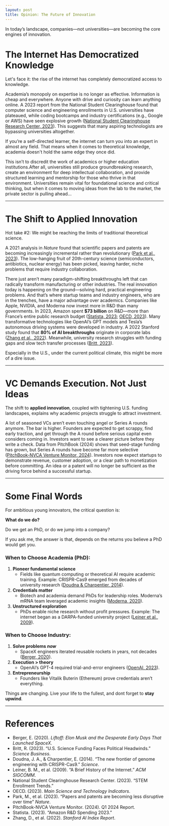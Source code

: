 ```yaml
---
layout: post
title: Opinion: The Future of Innovation
---
```


In today’s landscape, companies—not universities—are becoming the core engines of innovation.

# The Internet Has Democratized Knowledge 

Let's face it: the rise of the internet has completely democratized access to knowledge. 

Academia’s monopoly on expertise is no longer as effective. Information is cheap and everywhere. Anyone with drive and curiosity can learn anything online. A 2023 report from the National Student Clearinghouse found that computer science and engineering enrollments in U.S. universities have plateaued, while coding bootcamps and industry certifications (e.g., Google or AWS) have seen explosive growth ([National Student Clearinghouse Research Center, 2023](https://nscresearchcenter.org)). This suggests that many aspiring technologists are bypassing universities altogether.  

If you’re a self-directed learner, the internet can turn you into an expert in almost any field. That means when it comes to theoretical knowledge, academia doesn't hold the same edge they once did. 

This isn’t to discredit the work of academics or higher education institutions.After all, universities still produce groundbreaking research, create an environment for deep intellectual collaboration, and provide structured learning and mentorship for those who thrive in that environment. Universities remain vital for foundational science and critical thinking, but when it comes to moving ideas from the lab to the market, the private sector is pulling ahead...


---


# The Shift to Applied Innovation
Hot take #2: We might be reaching the limits of traditional theoretical science. 

A 2021 analysis in *Nature* found that scientific papers and patents are becoming increasingly incremental rather than revolutionary ([Park et al., 2023](https://doi.org/10.1038/s41586-023-06106-4)). The low-hanging fruit of 20th-century science (semiconductors, antibiotics, nuclear energy) has been picked, leaving harder, niche problems that require industry collaboration. 

There just aren’t many paradigm-shifting breakthroughs left that can radically transform manufacturing or other industries. The real innovation today is happening on the ground—solving hard, practical engineering problems. And that’s where startup teams and industry engineers, who are in the trenches, have a major advantage over academics. Companies like Apple, NVIDIA, and Moderna now invest more in R&D than many governments. In 2023, Amazon spent **$73 billion** on R&D—more than France’s entire public research budget ([Statista, 2023](https://statista.com); [OECD, 2023](https://oecd.org)). Many transformative technologies like OpenAI’s GPT models and Tesla’s autonomous driving systems were developed in industry. A 2022 Stanford study found that **80% of AI breakthroughs** originate in corporate labs ([Zhang et al., 2022](https://aiindex.stanford.edu)). Meanwhile, university research struggles with funding gaps and slow tech transfer processes ([Britt, 2023](https://sciencebusiness.net)).  
 
Especially in the U.S., under the current political climate, this might be more of a dire issue.

---

# VC Demands Execution. Not Just Ideas

The shift to **applied innovation**, coupled with tightening U.S. funding landscapes, explains why academic projects struggle to attract investment. 

A lot of seasoned VCs aren’t even touching angel or Series A rounds anymore. The bar is higher. Founders are expected to get scrappy, find early traction, and get through the A round before serious capital even considers coming in. Investors want to see a clearer picture before they write a check. Data from PitchBook (2024) shows that seed-stage funding has grown, but Series A rounds have become far more selective ([PitchBook-NVCA Venture Monitor, 2024](https://pitchbook.com)).   Investors now expect startups to demonstrate revenue, customer adoption, or a clear path to monetization before committing. An idea or a patent will no longer be sufficient as the driving force behind a successful startup.


---

# Some Final Words

For ambitious young innovators, the critical question is: 

**What do we do?**  

Do we get an PhD, or do we jump into a company?

If you ask me, the answer is that, depends on the returns you believe a PhD would get you.

### When to Choose Academia (PhD):  
1. **Pioneer fundamental science**  
   - Fields like quantum computing or theoretical AI require academic training. Example: CRISPR-Cas9 emerged from decades of university research ([Doudna & Charpentier, 2014](https://doi.org/10.1126/science.1258096)).  
2. **Credentials matter**  
   - Biotech and academia demand PhDs for leadership roles. Moderna’s mRNA team leveraged academic insights ([Moderna, 2020](https://modernatx.com)).  
3. **Unstructured exploration**  
   - PhDs enable niche research without profit pressures. Example: The internet began as a DARPA-funded university project ([Leiner et al., 2009](https://doi.org/10.1145/1629607.1629613)).  


### When to Choose Industry:  
1. **Solve problems *now***  
   - SpaceX engineers iterated reusable rockets in years, not decades ([Berger, 2020](https://www.amazon.com/Liftoff-Elon-Musk-Desperate-Launched/dp/0062979973)).  
2. **Execution > theory**  
   - OpenAI’s GPT-4 required trial-and-error engineers ([OpenAI, 2023](https://openai.com)).  
3. **Entrepreneurship**  
   - Founders like Vitalik Buterin (Ethereum) prove credentials aren’t everything.  


Things are changing. Live your life to the fullest, and dont forget to **stay upwind**.

--- 

# References  
- Berger, E. (2020). *Liftoff: Elon Musk and the Desperate Early Days That Launched SpaceX*.  
- Britt, R. (2023). “U.S. Science Funding Faces Political Headwinds.” *Science Business*.  
- Doudna, J. A., & Charpentier, E. (2014). “The new frontier of genome engineering with CRISPR-Cas9.” *Science*.  
- Leiner, B. M., et al. (2009). “A Brief History of the Internet.” *ACM SIGCOMM*.  
- National Student Clearinghouse Research Center. (2023). “STEM Enrollment Trends.”  
- OECD. (2023). *Main Science and Technology Indicators*.  
- Park, M., et al. (2023). “Papers and patents are becoming less disruptive over time” *Nature*.  
- PitchBook-NVCA Venture Monitor. (2024). Q1 2024 Report.  
- Statista. (2023). “Amazon R&D Spending 2023.”  
- Zhang, D., et al. (2022). *Stanford AI Index Report*.  